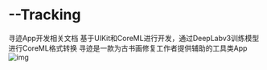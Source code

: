 # --Tracking
寻迹App开发相关文档
基于UIKit和CoreML进行开发，通过DeepLabv3训练模型进行CoreML格式转换
寻迹是一款为古书画修复工作者提供辅助的工具类App
![img](http://qiniu.liyucreate.com/InstractApp/Simulator%20Screen%20Shot%20-%20iPad%20Pro%20%2812.9-inch%29%20%285th%20generation%29%20-%202022-08-29%20at%2007.48.37.png)
